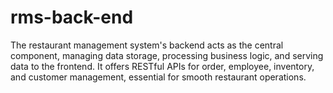 # rms-back-end
The restaurant management system's backend acts as the central component, managing data storage, processing business logic, and serving data to the frontend. It offers RESTful APIs for order, employee, inventory, and customer management, essential for smooth restaurant operations.
